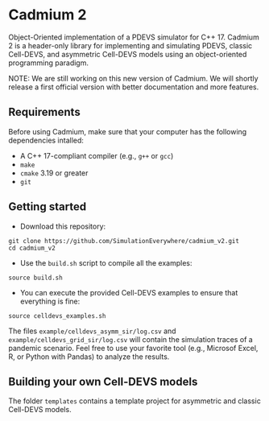 # Cadmium 2
Object-Oriented implementation of a PDEVS simulator for C++ 17.
Cadmium 2 is a header-only library for implementing and simulating PDEVS, classic Cell-DEVS, and asymmetric Cell-DEVS models using an object-oriented programming paradigm.

NOTE: We are still working on this new version of Cadmium. We will shortly release a first official version with better documentation and more features.

## Requirements
Before using Cadmium, make sure that your computer has the following dependencies intalled:
- A C++ 17-compliant compiler (e.g., `g++` or `gcc`)
- `make`
- `cmake` 3.19 or greater
- `git`

## Getting started
- Download this repository:
```shell
git clone https://github.com/SimulationEverywhere/cadmium_v2.git
cd cadmium_v2
```
- Use the `build.sh` script to compile all the examples:
```shell
source build.sh
```
- You can execute the provided Cell-DEVS examples to ensure that everything is fine:
```shell
source celldevs_examples.sh
```
The files `example/celldevs_asymm_sir/log.csv` and `example/celldevs_grid_sir/log.csv` will contain the simulation traces of a pandemic scenario. Feel free to use your favorite tool (e.g., Microsof Excel, R, or Python with Pandas) to analyze the results.

## Building your own Cell-DEVS models
The folder `templates` contains a template project for asymmetric and classic Cell-DEVS models.
